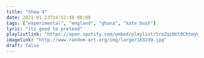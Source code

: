 ```yaml
---
title: "Show 4"
date: 2021-01-23T14:52:48-08:00
tags: ["experimental", "england", "ghana", "kate bush"]
lyric: "its good to pretend"
playlistlink: "https://open.spotify.com/embed/playlist/5roZqiNUt0ChtmyUMCs9c5"
imagelink: "http://www.random-art.org/img/large/163239.jpg"
draft: false
---
```

